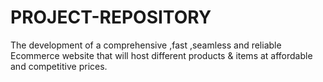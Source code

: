 # PROJECT-REPOSITORY
The development of a comprehensive ,fast ,seamless and reliable Ecommerce website that will host different products &amp; items at affordable and competitive prices.
